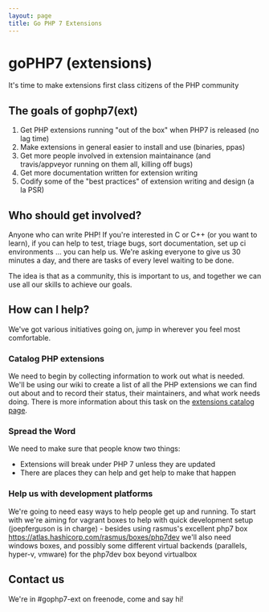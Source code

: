 ```yaml
---
layout: page
title: Go PHP 7 Extensions
---
```


# goPHP7 (extensions)

It's time to make extensions first class citizens of the PHP community
 
## The goals of gophp7(ext)

 1. Get PHP extensions running "out of the box" when PHP7 is released (no lag time)
 2. Make extensions in general easier to install and use (binaries, ppas)
 3. Get more people involved in extension maintainance (and travis/appveyor running on them all, killing off bugs)
 4. Get more documentation written for extension writing
 5. Codify some of the "best practices" of extension writing and design (a la PSR)
  
## Who should get involved?

Anyone who can write PHP!  If you're interested in C or C++ (or you want to learn), if you can help to test, triage bugs, sort documentation, set up ci environments ... you can help us.  We're asking everyone to give us 30 minutes a day, and there are tasks of every level waiting to be done.

The idea is that as a community, this is important to us, and together we can use all our skills to achieve our goals.

## How can I help?

We've got various initiatives going on, jump in wherever you feel most comfortable.

### Catalog PHP extensions

We need to begin by collecting information to work out what is needed.  We'll be using our wiki to create a list of all the PHP extensions we can find out about and to record their status, their maintainers, and what work needs doing.  There is more information about this task on the [extensions catalog page](extensions-catalog.html).

### Spread the Word

We need to make sure that people know two things:

 * Extensions will break under PHP 7 unless they are updated
 * There are places they can help and get help to make that happen

### Help us with development platforms

We're going to need easy ways to help people get up and running.  To start with we're aiming for vagrant boxes to help with quick development setup (joepferguson is in charge) - besides using rasmus's excellent php7 box <https://atlas.hashicorp.com/rasmus/boxes/php7dev> we'll also need windows boxes, and possibly some different virtual backends (parallels, hyper-v, vmware) for the php7dev box beyond virtualbox

## Contact us

We're in #gophp7-ext on freenode, come and say hi!
